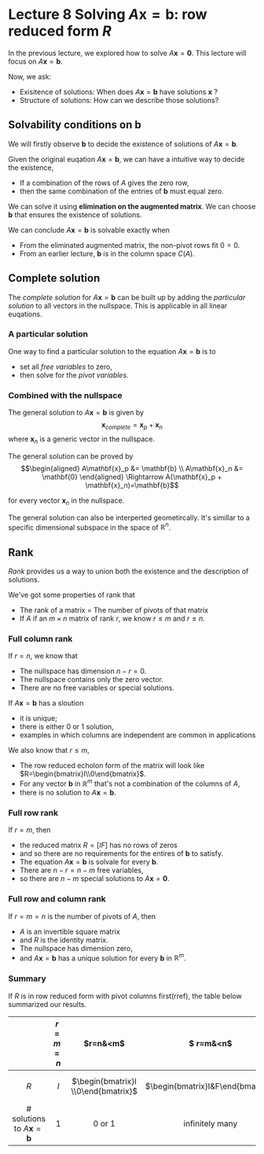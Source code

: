 # Lecture 8 Solving $A\mathbf{x}=\mathbf{b}$: row reduced form $R$

In the previous lecture, we explored how to solve $A\mathbf{x}=\mathbf{0}$. This lecture will focus on $A\mathbf{x}=\mathbf{b}$.

Now, we ask:
- Exisitence of solutions: When does $A\mathbf{x}=\mathbf{b}$ have solutions $\mathbf{x}$ ?
- Structure of solutions: How can we describe those solutions?

## Solvability conditions on $\mathbf{b}$

We will firstly observe $\mathbf{b}$ to decide the existence of solutions of $A\mathbf{x}=\mathbf{b}$.

Given the original euqation $A\mathbf{x}=\mathbf{b}$, we can have a intuitive way to decide the existence,
-  If a combination of the rows of $A$ gives the zero row, 
-  then the same combination of the entries of $\mathbf{b}$ must equal zero.

We can solve it using **elimination on the augmented matrix**. We can choose $\mathbf{b}$ that ensures the existence of solutions. 

We can conclude $A\mathbf{x}=\mathbf{b}$ is solvable exactly when
- From the eliminated augmented matrix, the non-pivot rows fit $0=0$.
- From an earlier lecture, $\mathbf{b}$ is in the column space $C(A)$.


## Complete solution

The *complete solution* for $A\mathbf{x}=\mathbf{b}$ can be built up by adding the *particular solution* to all vectors in the nullspace. This is applicable in all linear euqations.

### A particular solution

One way to find a particular solution to the equation $A\mathbf{x}=\mathbf{b}$ is to 
- set all *free variables* to zero, 
- then solve for the *pivot variables*.

### Combined with the nullspace

The general solution to $A\mathbf{x}=\mathbf{b}$ is given by
$$\mathbf{x}_{complete} = \mathbf{x}_{p} + \mathbf{x}_{n}$$
where $\mathbf{x}_n$ is a generic vector in the nullspace.

The general solution can be proved by
$$\begin{aligned}
    A\mathbf{x}_p &= \mathbf{b} \\
    A\mathbf{x}_n &= \mathbf{0} 
\end{aligned} \Rightarrow A(\mathbf{x}_p + \mathbf{x}_n)=\mathbf{b}$$

for every vector $\mathbf{x}_n$ in the nullspace.

The general solution can also be interperted geometircally. It's simillar to a specific dimensional subspace in the space of $\mathbb{R}^n$.


## Rank

*Rank* provides us a way to union both the existence and the description of solutions.

We've got some properties of rank that
- The rank of a matrix = The number of pivots of that matrix
- If $A$ if an $m\times n$ matrix of rank $r$, we know $r \leqslant m$ and $r \leqslant n$.

### Full column rank

If $r=n$, we know that
- The nullspace has dimension $n-r = 0$.
- The nullspace contains only the zero vector.
- There are no free variables or special solutions.

If $A\mathbf{x}=\mathbf{b}$ has a sloution
- it is unique;
- there is either 0 or 1 solution,
- examples in which columns are independent are common in applications

We also know that $r \leqslant m$,
- The row reduced echolon form of the matrix will look like $R=\begin{bmatrix}I\\0\end{bmatrix}$.
- For any vector $\mathbf{b}$ in $\mathbb{R}^m$ that's not a combination of the columns of $A$,
- there is no solution to $A\mathbf{x}=\mathbf{b}$.

### Full row rank

If $r=m$, then
- the reduced matrix $R=[I F]$ has no rows of zeros
- and so there are no requirements for the entires of $\mathbf{b}$ to satisfy.
- The equation $A\mathbf{x}=\mathbf{b}$ is solvale for every $\mathbf{b}$.
- There are $n-r=n-m$ free variables,
- so there are $n-m$ special solutions to $A\mathbf{x}=\mathbf{0}$.

### Full row and column rank

If $r=m=n$ is the number of pivots of $A$, then
- $A$ is an invertible square matrix
- and $R$ is the identity matrix.
- The nullspace has dimension zero,
- and $A\mathbf{x}=\mathbf{b}$ has a unique solution for every $\mathbf{b}$ in $\mathbb{R}^{m}$.

### Summary

If $R$ is in row reduced form with pivot columns first(rref), the table below summarized our results.

| |$r=m=n$ | $r=n&<m$ |$ r=m&<n$ | $r&<m, r&<n$ |
|:-:|:-:|:-:|:-:|:-:|
|$R$|$I$|$\begin{bmatrix}I \\0\end{bmatrix}$|$\begin{bmatrix}I&F\end{bmatrix}$|$\begin{bmatrix}I & F \\0 & 0\end{bmatrix}$|
|# solutions to $A\mathbf{x}=\mathbf{b}$| $1$ | $0$ or $1$ | infinitely many | $0$ or infinitely many |

